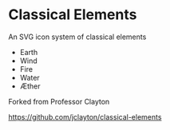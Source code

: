 # Classical Elements
An SVG icon system of classical elements

* Earth
* Wind
* Fire
* Water
* Æther

Forked from Professor Clayton

https://github.com/jclayton/classical-elements